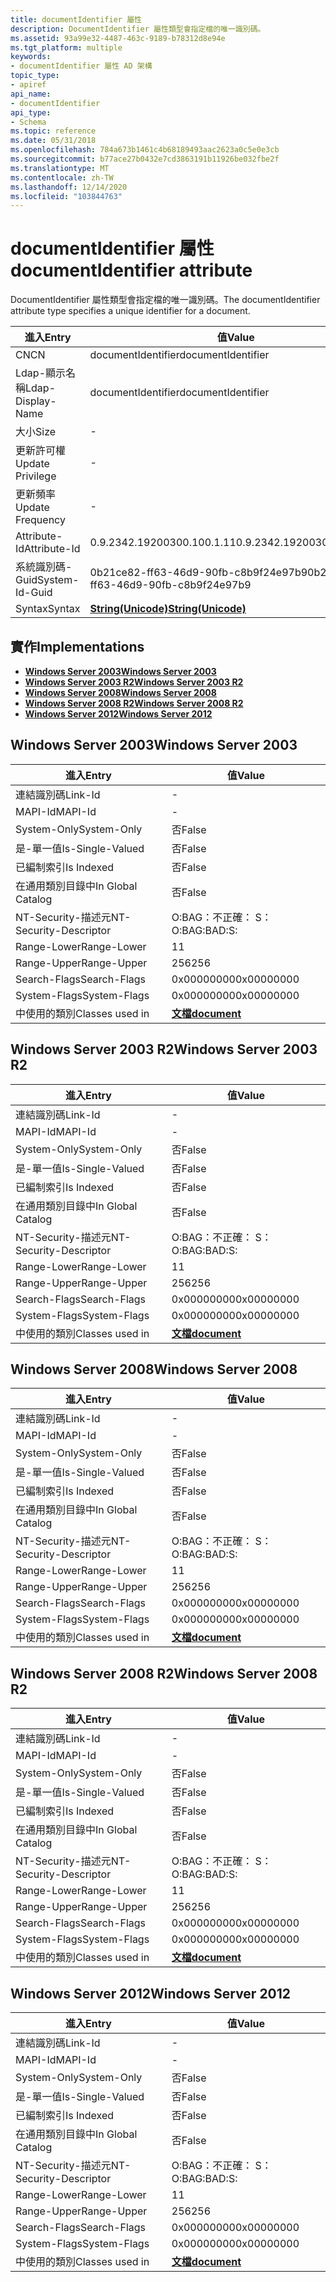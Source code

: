 ```yaml
---
title: documentIdentifier 屬性
description: DocumentIdentifier 屬性類型會指定檔的唯一識別碼。
ms.assetid: 93a99e32-4487-463c-9189-b78312d8e94e
ms.tgt_platform: multiple
keywords:
- documentIdentifier 屬性 AD 架構
topic_type:
- apiref
api_name:
- documentIdentifier
api_type:
- Schema
ms.topic: reference
ms.date: 05/31/2018
ms.openlocfilehash: 784a673b1461c4b68189493aac2623a0c5e0e3cb
ms.sourcegitcommit: b77ace27b0432e7cd3863191b11926be032fbe2f
ms.translationtype: MT
ms.contentlocale: zh-TW
ms.lasthandoff: 12/14/2020
ms.locfileid: "103844763"
---
```

# <a name="documentidentifier-attribute"></a><span data-ttu-id="e179c-104">documentIdentifier 屬性</span><span class="sxs-lookup"><span data-stu-id="e179c-104">documentIdentifier attribute</span></span>

<span data-ttu-id="e179c-105">DocumentIdentifier 屬性類型會指定檔的唯一識別碼。</span><span class="sxs-lookup"><span data-stu-id="e179c-105">The documentIdentifier attribute type specifies a unique identifier for a document.</span></span>



| <span data-ttu-id="e179c-106">進入</span><span class="sxs-lookup"><span data-stu-id="e179c-106">Entry</span></span> | <span data-ttu-id="e179c-107">值</span><span class="sxs-lookup"><span data-stu-id="e179c-107">Value</span></span> |
|-------------------|---------------------------------------------|
| <span data-ttu-id="e179c-108">CN</span><span class="sxs-lookup"><span data-stu-id="e179c-108">CN</span></span>                | <span data-ttu-id="e179c-109">documentIdentifier</span><span class="sxs-lookup"><span data-stu-id="e179c-109">documentIdentifier</span></span>                          |
| <span data-ttu-id="e179c-110">Ldap-顯示名稱</span><span class="sxs-lookup"><span data-stu-id="e179c-110">Ldap-Display-Name</span></span> | <span data-ttu-id="e179c-111">documentIdentifier</span><span class="sxs-lookup"><span data-stu-id="e179c-111">documentIdentifier</span></span>                          |
| <span data-ttu-id="e179c-112">大小</span><span class="sxs-lookup"><span data-stu-id="e179c-112">Size</span></span>              | \-                                          |
| <span data-ttu-id="e179c-113">更新許可權</span><span class="sxs-lookup"><span data-stu-id="e179c-113">Update Privilege</span></span>  | \-                                          |
| <span data-ttu-id="e179c-114">更新頻率</span><span class="sxs-lookup"><span data-stu-id="e179c-114">Update Frequency</span></span>  | \-                                          |
| <span data-ttu-id="e179c-115">Attribute-Id</span><span class="sxs-lookup"><span data-stu-id="e179c-115">Attribute-Id</span></span>      | <span data-ttu-id="e179c-116">0.9.2342.19200300.100.1.11</span><span class="sxs-lookup"><span data-stu-id="e179c-116">0.9.2342.19200300.100.1.11</span></span>                  |
| <span data-ttu-id="e179c-117">系統識別碼-Guid</span><span class="sxs-lookup"><span data-stu-id="e179c-117">System-Id-Guid</span></span>    | <span data-ttu-id="e179c-118">0b21ce82-ff63-46d9-90fb-c8b9f24e97b9</span><span class="sxs-lookup"><span data-stu-id="e179c-118">0b21ce82-ff63-46d9-90fb-c8b9f24e97b9</span></span>        |
| <span data-ttu-id="e179c-119">Syntax</span><span class="sxs-lookup"><span data-stu-id="e179c-119">Syntax</span></span>            | [<span data-ttu-id="e179c-120">**String(Unicode)**</span><span class="sxs-lookup"><span data-stu-id="e179c-120">**String(Unicode)**</span></span>](s-string-unicode.md) |



## <a name="implementations"></a><span data-ttu-id="e179c-121">實作</span><span class="sxs-lookup"><span data-stu-id="e179c-121">Implementations</span></span>

-   [<span data-ttu-id="e179c-122">**Windows Server 2003**</span><span class="sxs-lookup"><span data-stu-id="e179c-122">**Windows Server 2003**</span></span>](#windows-server-2003)
-   [<span data-ttu-id="e179c-123">**Windows Server 2003 R2**</span><span class="sxs-lookup"><span data-stu-id="e179c-123">**Windows Server 2003 R2**</span></span>](#windows-server-2003-r2)
-   [<span data-ttu-id="e179c-124">**Windows Server 2008**</span><span class="sxs-lookup"><span data-stu-id="e179c-124">**Windows Server 2008**</span></span>](#windows-server-2008)
-   [<span data-ttu-id="e179c-125">**Windows Server 2008 R2**</span><span class="sxs-lookup"><span data-stu-id="e179c-125">**Windows Server 2008 R2**</span></span>](#windows-server-2008-r2)
-   [<span data-ttu-id="e179c-126">**Windows Server 2012**</span><span class="sxs-lookup"><span data-stu-id="e179c-126">**Windows Server 2012**</span></span>](#windows-server-2012)

## <a name="windows-server-2003"></a><span data-ttu-id="e179c-127">Windows Server 2003</span><span class="sxs-lookup"><span data-stu-id="e179c-127">Windows Server 2003</span></span>



| <span data-ttu-id="e179c-128">進入</span><span class="sxs-lookup"><span data-stu-id="e179c-128">Entry</span></span> | <span data-ttu-id="e179c-129">值</span><span class="sxs-lookup"><span data-stu-id="e179c-129">Value</span></span> |
|------------------------|-------------------------------------------|
| <span data-ttu-id="e179c-130">連結識別碼</span><span class="sxs-lookup"><span data-stu-id="e179c-130">Link-Id</span></span>                | \-                                        |
| <span data-ttu-id="e179c-131">MAPI-Id</span><span class="sxs-lookup"><span data-stu-id="e179c-131">MAPI-Id</span></span>                | \-                                        |
| <span data-ttu-id="e179c-132">System-Only</span><span class="sxs-lookup"><span data-stu-id="e179c-132">System-Only</span></span>            | <span data-ttu-id="e179c-133">否</span><span class="sxs-lookup"><span data-stu-id="e179c-133">False</span></span>                                     |
| <span data-ttu-id="e179c-134">是-單一值</span><span class="sxs-lookup"><span data-stu-id="e179c-134">Is-Single-Valued</span></span>       | <span data-ttu-id="e179c-135">否</span><span class="sxs-lookup"><span data-stu-id="e179c-135">False</span></span>                                     |
| <span data-ttu-id="e179c-136">已編制索引</span><span class="sxs-lookup"><span data-stu-id="e179c-136">Is Indexed</span></span>             | <span data-ttu-id="e179c-137">否</span><span class="sxs-lookup"><span data-stu-id="e179c-137">False</span></span>                                     |
| <span data-ttu-id="e179c-138">在通用類別目錄中</span><span class="sxs-lookup"><span data-stu-id="e179c-138">In Global Catalog</span></span>      | <span data-ttu-id="e179c-139">否</span><span class="sxs-lookup"><span data-stu-id="e179c-139">False</span></span>                                     |
| <span data-ttu-id="e179c-140">NT-Security-描述元</span><span class="sxs-lookup"><span data-stu-id="e179c-140">NT-Security-Descriptor</span></span> | <span data-ttu-id="e179c-141">O:BAG：不正確： S：</span><span class="sxs-lookup"><span data-stu-id="e179c-141">O:BAG:BAD:S:</span></span>                              |
| <span data-ttu-id="e179c-142">Range-Lower</span><span class="sxs-lookup"><span data-stu-id="e179c-142">Range-Lower</span></span>            | <span data-ttu-id="e179c-143">1</span><span class="sxs-lookup"><span data-stu-id="e179c-143">1</span></span>                                         |
| <span data-ttu-id="e179c-144">Range-Upper</span><span class="sxs-lookup"><span data-stu-id="e179c-144">Range-Upper</span></span>            | <span data-ttu-id="e179c-145">256</span><span class="sxs-lookup"><span data-stu-id="e179c-145">256</span></span>                                       |
| <span data-ttu-id="e179c-146">Search-Flags</span><span class="sxs-lookup"><span data-stu-id="e179c-146">Search-Flags</span></span>           | <span data-ttu-id="e179c-147">0x00000000</span><span class="sxs-lookup"><span data-stu-id="e179c-147">0x00000000</span></span>                                |
| <span data-ttu-id="e179c-148">System-Flags</span><span class="sxs-lookup"><span data-stu-id="e179c-148">System-Flags</span></span>           | <span data-ttu-id="e179c-149">0x00000000</span><span class="sxs-lookup"><span data-stu-id="e179c-149">0x00000000</span></span>                                |
| <span data-ttu-id="e179c-150">中使用的類別</span><span class="sxs-lookup"><span data-stu-id="e179c-150">Classes used in</span></span>        | [<span data-ttu-id="e179c-151">**文檔**</span><span class="sxs-lookup"><span data-stu-id="e179c-151">**document**</span></span>](c-document.md)<br/> |



## <a name="windows-server-2003-r2"></a><span data-ttu-id="e179c-152">Windows Server 2003 R2</span><span class="sxs-lookup"><span data-stu-id="e179c-152">Windows Server 2003 R2</span></span>



| <span data-ttu-id="e179c-153">進入</span><span class="sxs-lookup"><span data-stu-id="e179c-153">Entry</span></span> | <span data-ttu-id="e179c-154">值</span><span class="sxs-lookup"><span data-stu-id="e179c-154">Value</span></span> |
|------------------------|-------------------------------------------|
| <span data-ttu-id="e179c-155">連結識別碼</span><span class="sxs-lookup"><span data-stu-id="e179c-155">Link-Id</span></span>                | \-                                        |
| <span data-ttu-id="e179c-156">MAPI-Id</span><span class="sxs-lookup"><span data-stu-id="e179c-156">MAPI-Id</span></span>                | \-                                        |
| <span data-ttu-id="e179c-157">System-Only</span><span class="sxs-lookup"><span data-stu-id="e179c-157">System-Only</span></span>            | <span data-ttu-id="e179c-158">否</span><span class="sxs-lookup"><span data-stu-id="e179c-158">False</span></span>                                     |
| <span data-ttu-id="e179c-159">是-單一值</span><span class="sxs-lookup"><span data-stu-id="e179c-159">Is-Single-Valued</span></span>       | <span data-ttu-id="e179c-160">否</span><span class="sxs-lookup"><span data-stu-id="e179c-160">False</span></span>                                     |
| <span data-ttu-id="e179c-161">已編制索引</span><span class="sxs-lookup"><span data-stu-id="e179c-161">Is Indexed</span></span>             | <span data-ttu-id="e179c-162">否</span><span class="sxs-lookup"><span data-stu-id="e179c-162">False</span></span>                                     |
| <span data-ttu-id="e179c-163">在通用類別目錄中</span><span class="sxs-lookup"><span data-stu-id="e179c-163">In Global Catalog</span></span>      | <span data-ttu-id="e179c-164">否</span><span class="sxs-lookup"><span data-stu-id="e179c-164">False</span></span>                                     |
| <span data-ttu-id="e179c-165">NT-Security-描述元</span><span class="sxs-lookup"><span data-stu-id="e179c-165">NT-Security-Descriptor</span></span> | <span data-ttu-id="e179c-166">O:BAG：不正確： S：</span><span class="sxs-lookup"><span data-stu-id="e179c-166">O:BAG:BAD:S:</span></span>                              |
| <span data-ttu-id="e179c-167">Range-Lower</span><span class="sxs-lookup"><span data-stu-id="e179c-167">Range-Lower</span></span>            | <span data-ttu-id="e179c-168">1</span><span class="sxs-lookup"><span data-stu-id="e179c-168">1</span></span>                                         |
| <span data-ttu-id="e179c-169">Range-Upper</span><span class="sxs-lookup"><span data-stu-id="e179c-169">Range-Upper</span></span>            | <span data-ttu-id="e179c-170">256</span><span class="sxs-lookup"><span data-stu-id="e179c-170">256</span></span>                                       |
| <span data-ttu-id="e179c-171">Search-Flags</span><span class="sxs-lookup"><span data-stu-id="e179c-171">Search-Flags</span></span>           | <span data-ttu-id="e179c-172">0x00000000</span><span class="sxs-lookup"><span data-stu-id="e179c-172">0x00000000</span></span>                                |
| <span data-ttu-id="e179c-173">System-Flags</span><span class="sxs-lookup"><span data-stu-id="e179c-173">System-Flags</span></span>           | <span data-ttu-id="e179c-174">0x00000000</span><span class="sxs-lookup"><span data-stu-id="e179c-174">0x00000000</span></span>                                |
| <span data-ttu-id="e179c-175">中使用的類別</span><span class="sxs-lookup"><span data-stu-id="e179c-175">Classes used in</span></span>        | [<span data-ttu-id="e179c-176">**文檔**</span><span class="sxs-lookup"><span data-stu-id="e179c-176">**document**</span></span>](c-document.md)<br/> |



## <a name="windows-server-2008"></a><span data-ttu-id="e179c-177">Windows Server 2008</span><span class="sxs-lookup"><span data-stu-id="e179c-177">Windows Server 2008</span></span>



| <span data-ttu-id="e179c-178">進入</span><span class="sxs-lookup"><span data-stu-id="e179c-178">Entry</span></span> | <span data-ttu-id="e179c-179">值</span><span class="sxs-lookup"><span data-stu-id="e179c-179">Value</span></span> |
|------------------------|-------------------------------------------|
| <span data-ttu-id="e179c-180">連結識別碼</span><span class="sxs-lookup"><span data-stu-id="e179c-180">Link-Id</span></span>                | \-                                        |
| <span data-ttu-id="e179c-181">MAPI-Id</span><span class="sxs-lookup"><span data-stu-id="e179c-181">MAPI-Id</span></span>                | \-                                        |
| <span data-ttu-id="e179c-182">System-Only</span><span class="sxs-lookup"><span data-stu-id="e179c-182">System-Only</span></span>            | <span data-ttu-id="e179c-183">否</span><span class="sxs-lookup"><span data-stu-id="e179c-183">False</span></span>                                     |
| <span data-ttu-id="e179c-184">是-單一值</span><span class="sxs-lookup"><span data-stu-id="e179c-184">Is-Single-Valued</span></span>       | <span data-ttu-id="e179c-185">否</span><span class="sxs-lookup"><span data-stu-id="e179c-185">False</span></span>                                     |
| <span data-ttu-id="e179c-186">已編制索引</span><span class="sxs-lookup"><span data-stu-id="e179c-186">Is Indexed</span></span>             | <span data-ttu-id="e179c-187">否</span><span class="sxs-lookup"><span data-stu-id="e179c-187">False</span></span>                                     |
| <span data-ttu-id="e179c-188">在通用類別目錄中</span><span class="sxs-lookup"><span data-stu-id="e179c-188">In Global Catalog</span></span>      | <span data-ttu-id="e179c-189">否</span><span class="sxs-lookup"><span data-stu-id="e179c-189">False</span></span>                                     |
| <span data-ttu-id="e179c-190">NT-Security-描述元</span><span class="sxs-lookup"><span data-stu-id="e179c-190">NT-Security-Descriptor</span></span> | <span data-ttu-id="e179c-191">O:BAG：不正確： S：</span><span class="sxs-lookup"><span data-stu-id="e179c-191">O:BAG:BAD:S:</span></span>                              |
| <span data-ttu-id="e179c-192">Range-Lower</span><span class="sxs-lookup"><span data-stu-id="e179c-192">Range-Lower</span></span>            | <span data-ttu-id="e179c-193">1</span><span class="sxs-lookup"><span data-stu-id="e179c-193">1</span></span>                                         |
| <span data-ttu-id="e179c-194">Range-Upper</span><span class="sxs-lookup"><span data-stu-id="e179c-194">Range-Upper</span></span>            | <span data-ttu-id="e179c-195">256</span><span class="sxs-lookup"><span data-stu-id="e179c-195">256</span></span>                                       |
| <span data-ttu-id="e179c-196">Search-Flags</span><span class="sxs-lookup"><span data-stu-id="e179c-196">Search-Flags</span></span>           | <span data-ttu-id="e179c-197">0x00000000</span><span class="sxs-lookup"><span data-stu-id="e179c-197">0x00000000</span></span>                                |
| <span data-ttu-id="e179c-198">System-Flags</span><span class="sxs-lookup"><span data-stu-id="e179c-198">System-Flags</span></span>           | <span data-ttu-id="e179c-199">0x00000000</span><span class="sxs-lookup"><span data-stu-id="e179c-199">0x00000000</span></span>                                |
| <span data-ttu-id="e179c-200">中使用的類別</span><span class="sxs-lookup"><span data-stu-id="e179c-200">Classes used in</span></span>        | [<span data-ttu-id="e179c-201">**文檔**</span><span class="sxs-lookup"><span data-stu-id="e179c-201">**document**</span></span>](c-document.md)<br/> |



## <a name="windows-server-2008-r2"></a><span data-ttu-id="e179c-202">Windows Server 2008 R2</span><span class="sxs-lookup"><span data-stu-id="e179c-202">Windows Server 2008 R2</span></span>



| <span data-ttu-id="e179c-203">進入</span><span class="sxs-lookup"><span data-stu-id="e179c-203">Entry</span></span> | <span data-ttu-id="e179c-204">值</span><span class="sxs-lookup"><span data-stu-id="e179c-204">Value</span></span> |
|------------------------|-------------------------------------------|
| <span data-ttu-id="e179c-205">連結識別碼</span><span class="sxs-lookup"><span data-stu-id="e179c-205">Link-Id</span></span>                | \-                                        |
| <span data-ttu-id="e179c-206">MAPI-Id</span><span class="sxs-lookup"><span data-stu-id="e179c-206">MAPI-Id</span></span>                | \-                                        |
| <span data-ttu-id="e179c-207">System-Only</span><span class="sxs-lookup"><span data-stu-id="e179c-207">System-Only</span></span>            | <span data-ttu-id="e179c-208">否</span><span class="sxs-lookup"><span data-stu-id="e179c-208">False</span></span>                                     |
| <span data-ttu-id="e179c-209">是-單一值</span><span class="sxs-lookup"><span data-stu-id="e179c-209">Is-Single-Valued</span></span>       | <span data-ttu-id="e179c-210">否</span><span class="sxs-lookup"><span data-stu-id="e179c-210">False</span></span>                                     |
| <span data-ttu-id="e179c-211">已編制索引</span><span class="sxs-lookup"><span data-stu-id="e179c-211">Is Indexed</span></span>             | <span data-ttu-id="e179c-212">否</span><span class="sxs-lookup"><span data-stu-id="e179c-212">False</span></span>                                     |
| <span data-ttu-id="e179c-213">在通用類別目錄中</span><span class="sxs-lookup"><span data-stu-id="e179c-213">In Global Catalog</span></span>      | <span data-ttu-id="e179c-214">否</span><span class="sxs-lookup"><span data-stu-id="e179c-214">False</span></span>                                     |
| <span data-ttu-id="e179c-215">NT-Security-描述元</span><span class="sxs-lookup"><span data-stu-id="e179c-215">NT-Security-Descriptor</span></span> | <span data-ttu-id="e179c-216">O:BAG：不正確： S：</span><span class="sxs-lookup"><span data-stu-id="e179c-216">O:BAG:BAD:S:</span></span>                              |
| <span data-ttu-id="e179c-217">Range-Lower</span><span class="sxs-lookup"><span data-stu-id="e179c-217">Range-Lower</span></span>            | <span data-ttu-id="e179c-218">1</span><span class="sxs-lookup"><span data-stu-id="e179c-218">1</span></span>                                         |
| <span data-ttu-id="e179c-219">Range-Upper</span><span class="sxs-lookup"><span data-stu-id="e179c-219">Range-Upper</span></span>            | <span data-ttu-id="e179c-220">256</span><span class="sxs-lookup"><span data-stu-id="e179c-220">256</span></span>                                       |
| <span data-ttu-id="e179c-221">Search-Flags</span><span class="sxs-lookup"><span data-stu-id="e179c-221">Search-Flags</span></span>           | <span data-ttu-id="e179c-222">0x00000000</span><span class="sxs-lookup"><span data-stu-id="e179c-222">0x00000000</span></span>                                |
| <span data-ttu-id="e179c-223">System-Flags</span><span class="sxs-lookup"><span data-stu-id="e179c-223">System-Flags</span></span>           | <span data-ttu-id="e179c-224">0x00000000</span><span class="sxs-lookup"><span data-stu-id="e179c-224">0x00000000</span></span>                                |
| <span data-ttu-id="e179c-225">中使用的類別</span><span class="sxs-lookup"><span data-stu-id="e179c-225">Classes used in</span></span>        | [<span data-ttu-id="e179c-226">**文檔**</span><span class="sxs-lookup"><span data-stu-id="e179c-226">**document**</span></span>](c-document.md)<br/> |



## <a name="windows-server-2012"></a><span data-ttu-id="e179c-227">Windows Server 2012</span><span class="sxs-lookup"><span data-stu-id="e179c-227">Windows Server 2012</span></span>



| <span data-ttu-id="e179c-228">進入</span><span class="sxs-lookup"><span data-stu-id="e179c-228">Entry</span></span> | <span data-ttu-id="e179c-229">值</span><span class="sxs-lookup"><span data-stu-id="e179c-229">Value</span></span> |
|------------------------|-------------------------------------------|
| <span data-ttu-id="e179c-230">連結識別碼</span><span class="sxs-lookup"><span data-stu-id="e179c-230">Link-Id</span></span>                | \-                                        |
| <span data-ttu-id="e179c-231">MAPI-Id</span><span class="sxs-lookup"><span data-stu-id="e179c-231">MAPI-Id</span></span>                | \-                                        |
| <span data-ttu-id="e179c-232">System-Only</span><span class="sxs-lookup"><span data-stu-id="e179c-232">System-Only</span></span>            | <span data-ttu-id="e179c-233">否</span><span class="sxs-lookup"><span data-stu-id="e179c-233">False</span></span>                                     |
| <span data-ttu-id="e179c-234">是-單一值</span><span class="sxs-lookup"><span data-stu-id="e179c-234">Is-Single-Valued</span></span>       | <span data-ttu-id="e179c-235">否</span><span class="sxs-lookup"><span data-stu-id="e179c-235">False</span></span>                                     |
| <span data-ttu-id="e179c-236">已編制索引</span><span class="sxs-lookup"><span data-stu-id="e179c-236">Is Indexed</span></span>             | <span data-ttu-id="e179c-237">否</span><span class="sxs-lookup"><span data-stu-id="e179c-237">False</span></span>                                     |
| <span data-ttu-id="e179c-238">在通用類別目錄中</span><span class="sxs-lookup"><span data-stu-id="e179c-238">In Global Catalog</span></span>      | <span data-ttu-id="e179c-239">否</span><span class="sxs-lookup"><span data-stu-id="e179c-239">False</span></span>                                     |
| <span data-ttu-id="e179c-240">NT-Security-描述元</span><span class="sxs-lookup"><span data-stu-id="e179c-240">NT-Security-Descriptor</span></span> | <span data-ttu-id="e179c-241">O:BAG：不正確： S：</span><span class="sxs-lookup"><span data-stu-id="e179c-241">O:BAG:BAD:S:</span></span>                              |
| <span data-ttu-id="e179c-242">Range-Lower</span><span class="sxs-lookup"><span data-stu-id="e179c-242">Range-Lower</span></span>            | <span data-ttu-id="e179c-243">1</span><span class="sxs-lookup"><span data-stu-id="e179c-243">1</span></span>                                         |
| <span data-ttu-id="e179c-244">Range-Upper</span><span class="sxs-lookup"><span data-stu-id="e179c-244">Range-Upper</span></span>            | <span data-ttu-id="e179c-245">256</span><span class="sxs-lookup"><span data-stu-id="e179c-245">256</span></span>                                       |
| <span data-ttu-id="e179c-246">Search-Flags</span><span class="sxs-lookup"><span data-stu-id="e179c-246">Search-Flags</span></span>           | <span data-ttu-id="e179c-247">0x00000000</span><span class="sxs-lookup"><span data-stu-id="e179c-247">0x00000000</span></span>                                |
| <span data-ttu-id="e179c-248">System-Flags</span><span class="sxs-lookup"><span data-stu-id="e179c-248">System-Flags</span></span>           | <span data-ttu-id="e179c-249">0x00000000</span><span class="sxs-lookup"><span data-stu-id="e179c-249">0x00000000</span></span>                                |
| <span data-ttu-id="e179c-250">中使用的類別</span><span class="sxs-lookup"><span data-stu-id="e179c-250">Classes used in</span></span>        | [<span data-ttu-id="e179c-251">**文檔**</span><span class="sxs-lookup"><span data-stu-id="e179c-251">**document**</span></span>](c-document.md)<br/> |



 

 





